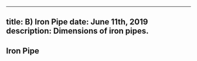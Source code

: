 -----
title: B) Iron Pipe
date: June 11th, 2019
description: Dimensions of iron pipes.
-----

## Iron Pipe

